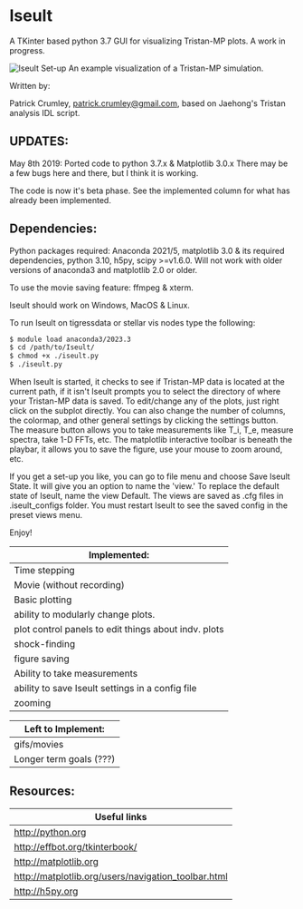 # Iseult

A TKinter based python 3.7 GUI for visualizing Tristan-MP plots. A work in progress.

![Iseult Set-up](https://raw.githubusercontent.com/pcrumley/Iseult/gh-pages/images/IseultPanels.png)
An example visualization of a Tristan-MP simulation.

Written by:

Patrick Crumley, patrick.crumley@gmail.com, based on Jaehong's Tristan analysis
IDL script.

UPDATES:
-------
May 8th 2019: Ported code to python 3.7.x & Matplotlib 3.0.x There may be a few bugs
here and there, but I think it is working.

The code is now it's beta phase. See the implemented column for what has
already been implemented.

Dependencies:
-------------

Python packages required: Anaconda 2021/5, matplotlib 3.0 & its required
dependencies, python 3.10,  h5py, scipy >=v1.6.0. Will not work with older versions of anaconda3 and
matplotlib 2.0 or older.

To use the movie saving feature: ffmpeg & xterm.

Iseult should work on Windows, MacOS & Linux.

To run Iseult on tigressdata or stellar vis nodes type the following:
```bash
$ module load anaconda3/2023.3
$ cd /path/to/Iseult/
$ chmod +x ./iseult.py
$ ./iseult.py
```

When Iseult is started, it checks to see if Tristan-MP data is located at the
current path, if it isn't Iseult prompts you to select the directory of where
your Tristan-MP data is saved. To edit/change any of the plots, just right click
on the subplot directly. You can also change the number of columns, the
colormap, and other general settings by clicking the settings button. The
measure button allows you to take measurements like T_i, T_e, measure spectra,
take 1-D FFTs, etc. The matplotlib interactive toolbar is beneath the playbar,
it allows you to save the figure, use your mouse to zoom around, etc.

If you get a set-up you like, you can go to file menu and choose Save Iseult
State. It will give you an option to name the 'view.' To replace the default
state of Iseult, name the view Default. The views are saved as .cfg files in
.iseult_configs folder. You must restart Iseult to see the saved config in the
preset views menu.

Enjoy!


| Implemented: |
| ------------ |
| Time stepping |
| Movie (without recording) |
| Basic plotting |
| ability to modularly change plots. |
| plot control panels to edit things about indv. plots |
| shock-finding |
| figure saving |
| Ability to take measurements |
| ability to save Iseult settings in a config file|
| zooming |


| Left to Implement:|
| ------------------ |
| gifs/movies |
| Longer term goals (???)|

Resources:
----------
| Useful links |
| ----------------------- |
| http://python.org |
| http://effbot.org/tkinterbook/ |
| http://matplotlib.org |
| http://matplotlib.org/users/navigation_toolbar.html |
| http://h5py.org |
